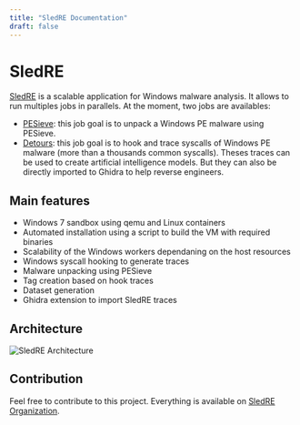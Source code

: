 ```yaml
---
title: "SledRE Documentation"
draft: false
---
```


# SledRE

[SledRE](https://github.com/sledre/sledre) is a scalable application for Windows malware analysis. It allows to run multiples jobs in parallels.
At the moment, two jobs are availables:
- [PESieve](https://github.com/hasherezade/pe-sieve): this job goal is to unpack a Windows PE malware using PESieve.
- [Detours](https://github.com/microsoft/Detours): this job goal is to hook and trace syscalls of Windows PE malware (more than a thousands common syscalls). Theses traces can be used to create artificial intelligence models. But they can also be directly imported to Ghidra to help reverse engineers.   

## Main features
* Windows 7 sandbox using qemu and Linux containers
* Automated installation using a script to build the VM with required binaries
* Scalability of the Windows workers dependaning on the host resources
* Windows syscall hooking to generate traces
* Malware unpacking using PESieve
* Tag creation based on hook traces
* Dataset generation
* Ghidra extension to import SledRE traces


## Architecture

![SledRE Architecture](/images/SledREArchi.png?height=600px)


## Contribution

Feel free to contribute to this project. Everything is available on [SledRE Organization](https://github.com/sledre).